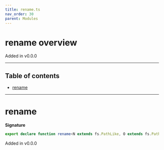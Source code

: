 ```yaml
---
title: rename.ts
nav_order: 30
parent: Modules
---
```


# rename overview

Added in v0.0.0

---

<h2 class="text-delta">Table of contents</h2>

- [rename](#rename)

---

# rename

**Signature**

```ts
export declare function rename<N extends fs.PathLike, O extends fs.PathLike>(f: (currentPath: O) => N)
```

Added in v0.0.0
